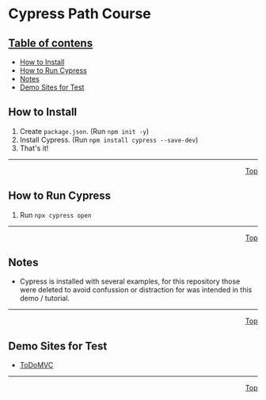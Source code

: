 # Cypress Path Course

## <ins>Table of contens</ins>

- [How to Install](#how-to-install)
- [How to Run Cypress](#how-to-run-cypress)
- [Notes](#notes)
- [Demo Sites for Test](#demo-sites-for-test)

## How to Install
1. Create `package.json`. (Run `npm init -y`)
2. Install Cypress. (Run `npm install cypress --save-dev`)
3. That's it!
<hr>
<div align="right">
    <a href="#cypress-path-course">Top</a>
</div>

## How to Run Cypress
1. Run `npx cypress open`
<hr>
<div align="right">
    <a href="#cypress-path-course">Top</a>
</div>

## Notes
- Cypress is installed with several examples, for this repository those were deleted to avoid confussion or distraction for was intended in this demo / tutorial.
<hr>
<div align="right">
    <a href="#cypress-path-course">Top</a>
</div>

## Demo Sites for Test
- [ToDoMVC](https://todomvc.com)
<hr>
<div align="right">
    <a href="#cypress-path-course">Top</a>
</div>
